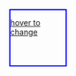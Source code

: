 <html>
<head>
    <style>
        div
        {
            height:100px;
            width:100px;
            border:2px solid blue;
        }
        div:hover
        {
            background-color:red;
        }
    </style>
</head>
<body>
            <a href="#">
                      <div id="ab">
                                <p> hover to change </p>
                      </div>
            </a>
</body>
</html>
